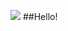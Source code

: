 ![](https://i.pinimg.com/originals/22/4d/b5/224db5f05470946e4c60ca9afea7597f.gif)  ##Hello!
<!--
**YouSay-SD/YouSay-SD** is a ✨ _special_ ✨ repository because its `README.md` (this file) appears on your GitHub profile.

Here are some ideas to get you started:

- 🔭 I’m currently working on ...
- 🌱 I’m currently learning ...
- 👯 I’m looking to collaborate on ...
- 🤔 I’m looking for help with ...
- 💬 Ask me about ...
- 📫 How to reach me: ...
- 😄 Pronouns: ...
- ⚡ Fun fact: ...
-->
